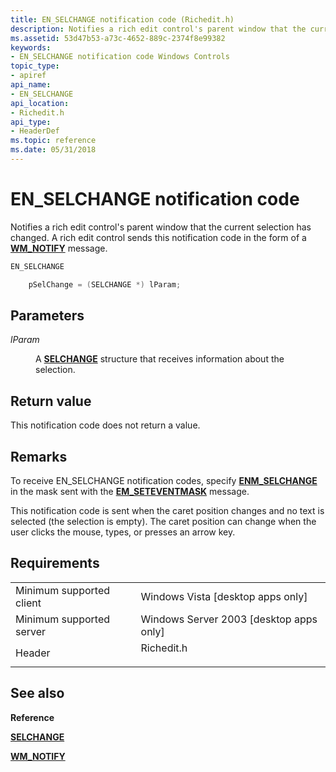 ```yaml
---
title: EN_SELCHANGE notification code (Richedit.h)
description: Notifies a rich edit control's parent window that the current selection has changed. A rich edit control sends this notification code in the form of a WM\_NOTIFY message.
ms.assetid: 53d47b53-a73c-4652-889c-2374f8e99382
keywords:
- EN_SELCHANGE notification code Windows Controls
topic_type:
- apiref
api_name:
- EN_SELCHANGE
api_location:
- Richedit.h
api_type:
- HeaderDef
ms.topic: reference
ms.date: 05/31/2018
---
```


# EN\_SELCHANGE notification code

Notifies a rich edit control's parent window that the current selection has changed. A rich edit control sends this notification code in the form of a [**WM\_NOTIFY**](wm-notify.md) message.


```C++
EN_SELCHANGE

    pSelChange = (SELCHANGE *) lParam; 
```



## Parameters

<dl> <dt>

*lParam* 
</dt> <dd>

A [**SELCHANGE**](/windows/desktop/api/Richedit/ns-richedit-selchange) structure that receives information about the selection.

</dd> </dl>

## Return value

This notification code does not return a value.

## Remarks

To receive EN\_SELCHANGE notification codes, specify [**ENM\_SELCHANGE**](rich-edit-control-event-mask-flags.md) in the mask sent with the [**EM\_SETEVENTMASK**](em-seteventmask.md) message.

This notification code is sent when the caret position changes and no text is selected (the selection is empty). The caret position can change when the user clicks the mouse, types, or presses an arrow key.

## Requirements



|                                     |                                                                                       |
|-------------------------------------|---------------------------------------------------------------------------------------|
| Minimum supported client<br/> | Windows Vista \[desktop apps only\]<br/>                                        |
| Minimum supported server<br/> | Windows Server 2003 \[desktop apps only\]<br/>                                  |
| Header<br/>                   | <dl> <dt>Richedit.h</dt> </dl> |



## See also

<dl> <dt>

**Reference**
</dt> <dt>

[**SELCHANGE**](/windows/desktop/api/Richedit/ns-richedit-selchange)
</dt> <dt>

[**WM\_NOTIFY**](wm-notify.md)
</dt> </dl>

 

 





